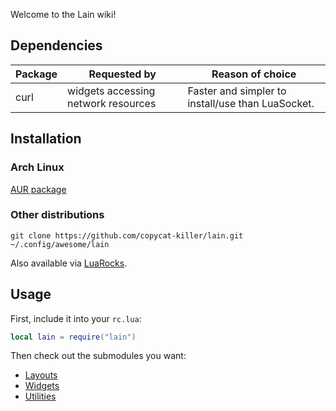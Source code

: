 Welcome to the Lain wiki!

Dependencies
------------

Package | Requested by | Reason of choice
--- | --- | ---
curl | widgets accessing network resources | Faster and simpler to install/use than LuaSocket.

Installation
------------

### Arch Linux

[AUR package](https://aur.archlinux.org/packages/lain-git/)

### Other distributions

```shell
git clone https://github.com/copycat-killer/lain.git ~/.config/awesome/lain
```

Also available via [LuaRocks](https://luarocks.org/modules/aajjbb/lain).

Usage
--------

First, include it into your `rc.lua`:

```lua
local lain = require("lain")
```

Then check out the submodules you want:

- [Layouts](https://github.com/copycat-killer/lain/wiki/Layouts)
- [Widgets](https://github.com/copycat-killer/lain/wiki/Widgets)
- [Utilities](https://github.com/copycat-killer/lain/wiki/Utilities)